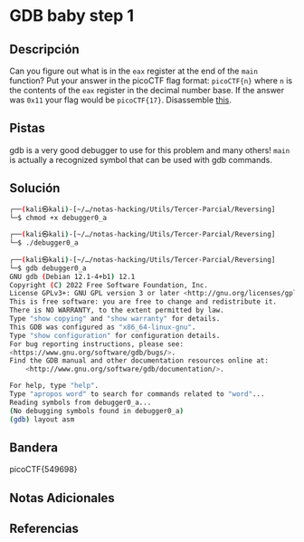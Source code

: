 # GDB baby step 1

## Descripción
Can you figure out what is in the `eax` register at the end of the `main` function? Put your answer in the picoCTF flag format: `picoCTF{n}` where `n` is the contents of the `eax` register in the decimal number base. If the answer was `0x11` your flag would be `picoCTF{17}`. Disassemble [this](https://artifacts.picoctf.net/c/512/debugger0_a).
## Pistas
gdb is a very good debugger to use for this problem and many others!
`main` is actually a recognized symbol that can be used with gdb commands.
## Solución
```bash
┌──(kali㉿kali)-[~/…/notas-hacking/Utils/Tercer-Parcial/Reversing]
└─$ chmod +x debugger0_a        
                                                                                                                                                                                                                           
┌──(kali㉿kali)-[~/…/notas-hacking/Utils/Tercer-Parcial/Reversing]
└─$ ./debugger0_a 
                                                                                                                                                                                                                           
┌──(kali㉿kali)-[~/…/notas-hacking/Utils/Tercer-Parcial/Reversing]
└─$ gdb debugger0_a 
GNU gdb (Debian 12.1-4+b1) 12.1
Copyright (C) 2022 Free Software Foundation, Inc.
License GPLv3+: GNU GPL version 3 or later <http://gnu.org/licenses/gpl.html>
This is free software: you are free to change and redistribute it.
There is NO WARRANTY, to the extent permitted by law.
Type "show copying" and "show warranty" for details.
This GDB was configured as "x86_64-linux-gnu".
Type "show configuration" for configuration details.
For bug reporting instructions, please see:
<https://www.gnu.org/software/gdb/bugs/>.
Find the GDB manual and other documentation resources online at:
    <http://www.gnu.org/software/gdb/documentation/>.

For help, type "help".
Type "apropos word" to search for commands related to "word"...
Reading symbols from debugger0_a...
(No debugging symbols found in debugger0_a)
(gdb) layout asm
```
## Bandera
picoCTF{549698}

## Notas Adicionales 


## Referencias